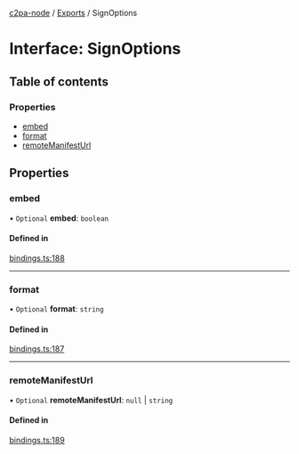[c2pa-node](../README.md) / [Exports](../modules.md) / SignOptions

# Interface: SignOptions

## Table of contents

### Properties

- [embed](SignOptions.md#embed)
- [format](SignOptions.md#format)
- [remoteManifestUrl](SignOptions.md#remotemanifesturl)

## Properties

### embed

• `Optional` **embed**: `boolean`

#### Defined in

[bindings.ts:188](https://github.com/contentauth/c2pa-node/blob/de93f0b/js-src/bindings.ts#L188)

___

### format

• `Optional` **format**: `string`

#### Defined in

[bindings.ts:187](https://github.com/contentauth/c2pa-node/blob/de93f0b/js-src/bindings.ts#L187)

___

### remoteManifestUrl

• `Optional` **remoteManifestUrl**: ``null`` \| `string`

#### Defined in

[bindings.ts:189](https://github.com/contentauth/c2pa-node/blob/de93f0b/js-src/bindings.ts#L189)
